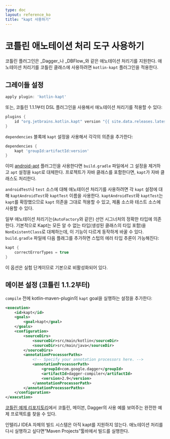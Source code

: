 ```yaml
---
type: doc
layout: reference_ko
title: "kapt 사용하기"
---
```


# 코틀린 애노테이션 처리 도구 사용하기

코틀린 플러그인은 _Dagger_나 _DBFlow_와 같은 애노테이션 처리기를 지원한다.
애노테이션 처리기를 코틀린 클래스에 사용하려면 `kotlin-kapt` 플러그인을 적용한다.

## 그레이들 설정

``` groovy
apply plugin: 'kotlin-kapt'
```

또는, 코틀린 1.1.1부터 DSL 플러그인을 사용해서 애노테이션 처리기를 적용할 수 있다:

``` groovy
plugins {
    id "org.jetbrains.kotlin.kapt" version "{{ site.data.releases.latest.version }}"
}
```

`dependencies` 블록에 `kapt` 설정을 사용해서 각각의 의존을 추가한다:

``` groovy
dependencies {
    kapt 'groupId:artifactId:version'
}
```

이미 [android-apt](https://bitbucket.org/hvisser/android-apt) 플러그인을 사용한다면 `build.gradle` 파일에서 그 설정을 제거하고
 `apt` 설정을 `kapt`로 대체한다.
프로젝트가 자바 클래스를 포함한다면, `kapt`가 자바 클래스도 처리한다.

`androidTest`나 `test` 소스에 대해 애노테이션 처리기를 사용하려면
각 `kapt` 설정에 대해 `kaptAndroidTest`와 `kaptTest` 이름을 사용한다.
`kaptAndroidTest`와 `kaptTest`는 `kapt`를 확장했으므로 `kapt` 의존을 그대로 적용할 수 있고, 
제품 소스와 테스트 소스에 사용할 수 있다.
 
일부 애노테이션 처리기는(`AutoFactory`와 같은) 선언 시그너처의 정확한 타입에 의존한다.
기본적으로 Kapt는 모든 알 수 없는 타입(생성된 클래스의 타입 포함)을 `NonExistentClass`로 대체하는데,
이 기능이 다르게 동작하게 바꿀 수 있다.
`build.gradle` 파일에 다음 플래그를 추가하면 스텁의 에러 타입 추론이 가능해진다:

``` groovy
kapt {
    correctErrorTypes = true
}
```

이 옵션은 실험 단계이므로 기본으로 비활성화되어 있다.


## 메이븐 설정 (코틀린 1.1.2부터)

`compile` 전에 kotlin-maven-plugin의 `kapt` goal을 실행하는 설정을 추가한다: 

```xml
<execution>
    <id>kapt</id>
    <goals>
        <goal>kapt</goal>
    </goals>
    <configuration>
        <sourceDirs>
            <sourceDir>src/main/kotlin</sourceDir>
            <sourceDir>src/main/java</sourceDir>
        </sourceDirs>
        <annotationProcessorPaths>
            <!-- Specify your annotation processors here. -->
            <annotationProcessorPath>
                <groupId>com.google.dagger</groupId>
                <artifactId>dagger-compiler</artifactId>
                <version>2.9</version>
            </annotationProcessorPath>
        </annotationProcessorPaths>
    </configuration>
</execution>
```
 
[코틀린 예제 리포지토리](https://github.com/JetBrains/kotlin-examples/tree/master/maven/dagger-maven-example)에서
코틀린, 메이븐, Dagger의 사용 예를 보여주는 완전한 예제 프로젝트를 찾을 수 있다.

인텔리J IDEA 자체의 빌드 시스템은 아직 kapt를 지원하지 않는다.
애노테이션 처리를 다시 실행하고 싶다면“Maven Projects”툴바에서 빌드를 실행한다.

